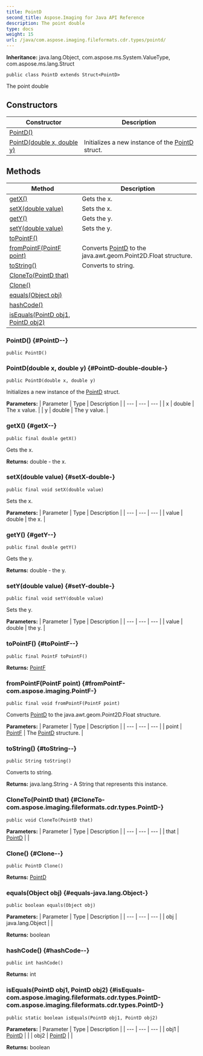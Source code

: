 ```yaml
---
title: PointD
second_title: Aspose.Imaging for Java API Reference
description: The point double
type: docs
weight: 15
url: /java/com.aspose.imaging.fileformats.cdr.types/pointd/
---
```

**Inheritance:**
java.lang.Object, com.aspose.ms.System.ValueType, com.aspose.ms.lang.Struct
```
public class PointD extends Struct<PointD>
```

The point double
## Constructors

| Constructor | Description |
| --- | --- |
| [PointD()](#PointD--) |  |
| [PointD(double x, double y)](#PointD-double-double-) | Initializes a new instance of the [PointD](../../com.aspose.imaging.fileformats.cdr.types/pointd) struct. |
## Methods

| Method | Description |
| --- | --- |
| [getX()](#getX--) | Gets the x. |
| [setX(double value)](#setX-double-) | Sets the x. |
| [getY()](#getY--) | Gets the y. |
| [setY(double value)](#setY-double-) | Sets the y. |
| [toPointF()](#toPointF--) |  |
| [fromPointF(PointF point)](#fromPointF-com.aspose.imaging.PointF-) | Converts [PointD](../../com.aspose.imaging.fileformats.cdr.types/pointd) to the java.awt.geom.Point2D.Float structure. |
| [toString()](#toString--) | Converts to string. |
| [CloneTo(PointD that)](#CloneTo-com.aspose.imaging.fileformats.cdr.types.PointD-) |  |
| [Clone()](#Clone--) |  |
| [equals(Object obj)](#equals-java.lang.Object-) |  |
| [hashCode()](#hashCode--) |  |
| [isEquals(PointD obj1, PointD obj2)](#isEquals-com.aspose.imaging.fileformats.cdr.types.PointD-com.aspose.imaging.fileformats.cdr.types.PointD-) |  |
### PointD() {#PointD--}
```
public PointD()
```


### PointD(double x, double y) {#PointD-double-double-}
```
public PointD(double x, double y)
```


Initializes a new instance of the [PointD](../../com.aspose.imaging.fileformats.cdr.types/pointd) struct.

**Parameters:**
| Parameter | Type | Description |
| --- | --- | --- |
| x | double | The x value. |
| y | double | The y value. |

### getX() {#getX--}
```
public final double getX()
```


Gets the x.

**Returns:**
double - the x.
### setX(double value) {#setX-double-}
```
public final void setX(double value)
```


Sets the x.

**Parameters:**
| Parameter | Type | Description |
| --- | --- | --- |
| value | double | the x. |

### getY() {#getY--}
```
public final double getY()
```


Gets the y.

**Returns:**
double - the y.
### setY(double value) {#setY-double-}
```
public final void setY(double value)
```


Sets the y.

**Parameters:**
| Parameter | Type | Description |
| --- | --- | --- |
| value | double | the y. |

### toPointF() {#toPointF--}
```
public final PointF toPointF()
```




**Returns:**
[PointF](../../com.aspose.imaging/pointf)
### fromPointF(PointF point) {#fromPointF-com.aspose.imaging.PointF-}
```
public final void fromPointF(PointF point)
```


Converts [PointD](../../com.aspose.imaging.fileformats.cdr.types/pointd) to the java.awt.geom.Point2D.Float structure.

**Parameters:**
| Parameter | Type | Description |
| --- | --- | --- |
| point | [PointF](../../com.aspose.imaging/pointf) | The [PointD](../../com.aspose.imaging.fileformats.cdr.types/pointd) structure. |

### toString() {#toString--}
```
public String toString()
```


Converts to string.

**Returns:**
java.lang.String - A String that represents this instance.
### CloneTo(PointD that) {#CloneTo-com.aspose.imaging.fileformats.cdr.types.PointD-}
```
public void CloneTo(PointD that)
```




**Parameters:**
| Parameter | Type | Description |
| --- | --- | --- |
| that | [PointD](../../com.aspose.imaging.fileformats.cdr.types/pointd) |  |

### Clone() {#Clone--}
```
public PointD Clone()
```




**Returns:**
[PointD](../../com.aspose.imaging.fileformats.cdr.types/pointd)
### equals(Object obj) {#equals-java.lang.Object-}
```
public boolean equals(Object obj)
```




**Parameters:**
| Parameter | Type | Description |
| --- | --- | --- |
| obj | java.lang.Object |  |

**Returns:**
boolean
### hashCode() {#hashCode--}
```
public int hashCode()
```




**Returns:**
int
### isEquals(PointD obj1, PointD obj2) {#isEquals-com.aspose.imaging.fileformats.cdr.types.PointD-com.aspose.imaging.fileformats.cdr.types.PointD-}
```
public static boolean isEquals(PointD obj1, PointD obj2)
```




**Parameters:**
| Parameter | Type | Description |
| --- | --- | --- |
| obj1 | [PointD](../../com.aspose.imaging.fileformats.cdr.types/pointd) |  |
| obj2 | [PointD](../../com.aspose.imaging.fileformats.cdr.types/pointd) |  |

**Returns:**
boolean
